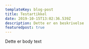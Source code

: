 ```yaml
---
templateKey: blog-post
title: Testartikkel
date: 2019-10-15T13:02:36.539Z
description: Dette er en beskrivelse
featuredpost: true
---
```

Dette er body text
